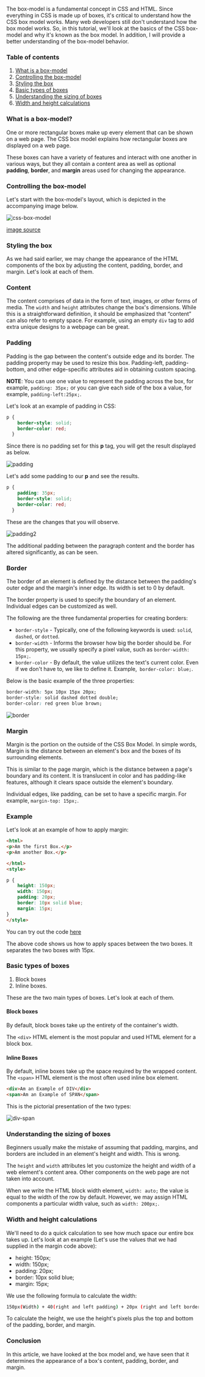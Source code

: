 The box-model is a fundamental concept in CSS and HTML. Since everything in CSS is made up of boxes, it's critical to understand how the CSS box model works. Many web developers still don't understand how the box model works. So, in this tutorial, we'll look at the basics of the CSS box-model and why it's known as the box model. In addition, I will provide a better understanding of the box-model behavior.

### Table of contents
1. [What is a box-model](#what-is-a-box-model)
2. [Controlling the box-model](#controlling-the-box-model)
3. [Styling the box](#styling-the-box)
4. [Basic types of boxes](#basic-types-of-boxes)
5. [Understanding the sizing of boxes](#understanding-the-sizing-of-boxes)
6. [Width and height calculations](#width-and-height-calculations)

### What is a box-model?
One or more rectangular boxes make up every element that can be shown on a web page. The CSS box model explains how rectangular boxes are displayed on a web page.

These boxes can have a variety of features and interact with one another in various ways, but they all contain a content area as well as optional **padding**, **border**, and **margin** areas used for changing the appearance.

### Controlling the box-model
Let's start with the box-model's layout, which is depicted in the accompanying image below. 

![css-box-model](/engineering-education/understanding-css-box-model/css-box-model.png)

[image source](https://www.dummies.com/)

### Styling the box
As we had said earlier, we may change the appearance of the HTML components of the box by adjusting the content, padding, border, and margin. Let's look at each of them.

### Content
The content comprises of data in the form of text, images, or other forms of media. The `width` and `height` attributes change the box's dimensions. While this is a straightforward definition, it should be emphasized that “content” can also refer to empty space.
For example, using an empty `div` tag to add extra unique designs to a webpage can be great.

### Padding
Padding is the gap between the content's outside edge and its border. The padding property may be used to resize this box. Padding-left, padding-bottom, and other edge-specific attributes aid in obtaining custom spacing. 

**NOTE**: You can use one value to represent the padding across the box, for example, `padding: 35px;` or you can give each side of the box a value, for example, `padding-left:25px;`.

Let's look at an example of padding in CSS:

```css
p {
    border-style: solid;
    border-color: red;
  }
```
Since there is no padding set for this **p** tag, you will get the result displayed as below.

![padding](/engineering-education/understanding-css-box-model/padding.png)

Let's add some padding to our **p** and see the results.
```css
p {
    padding: 35px;
    border-style: solid;
    border-color: red;
  }
```
These are the changes that you will observe.

![padding2](/engineering-education/understanding-css-box-model/padding2.png)

The additional padding between the paragraph content and the border has altered significantly, as can be seen.

### Border
The border of an element is defined by the distance between the padding's outer edge and the margin's inner edge. Its width is set to 0 by default.

The border property is used to specify the boundary of an element. Individual edges can be customized as well. 

The following are the three fundamental properties for creating borders:
- `border-style` - Typically, one of the following keywords is used: `solid`, `dashed`, or `dotted`.
- `border-width` - Informs the browser how big the border should be. For this property, we usually specify a pixel value, such as `border-width: 15px;`.
- `border-color` - By default, the value utilizes the text's current color. Even if we don't have to, we like to define it. Example,` border-color: blue;`.

Below is the basic example of the three properties:

```css
border-width: 5px 10px 15px 20px; 
border-style: solid dashed dotted double; 
border-color: red green blue brown;
```
![border](/engineering-education/understanding-css-box-model/border.png)

### Margin
Margin is the portion on the outside of the CSS Box Model. In simple words, Margin is the distance between an element's box and the boxes of its surrounding elements.

This is similar to the page margin, which is the distance between a page's boundary and its content. It is translucent in color and has padding-like features, although it clears space outside the element's boundary.

Individual edges, like padding, can be set to have a specific margin. For example, `margin-top: 15px;`.

### Example
Let's look at an example of how to apply margin:

```html
<html>
<p>Am the first Box.</p>
<p>Am another Box.</p>

</html>
<style>

p {
    height: 150px;
    width: 150px;
    padding: 20px;
    border: 10px solid blue;
    margin: 15px;
}
</style>
```
You can try out the code [here](https://replit.com/)

The above code shows us how to apply spaces between the two boxes. It separates the two boxes with 15px.

### Basic types of boxes
1. Block boxes
2. Inline boxes.

These are the two main types of boxes. Let's look at each of them.

#### Block boxes
By default, block boxes take up the entirety of the container's width.

The `<div>` HTML element is the most popular and used HTML element for a block box.

#### Inline Boxes
By default, inline boxes take up the space required by the wrapped content. The `<span>` HTML element is the most often used inline box element.

```html
<div>Am an Example of DIV</div>
<span>Am an Example of SPAN</span>
```

This is the pictorial presentation of the two types:

![div-span](/engineering-education/understanding-css-box-model/div-span.png)

### Understanding the sizing of boxes
Beginners usually make the mistake of assuming that padding, margins, and borders are included in an element's height and width. This is wrong.

The `height` and `width` attributes let you customize the height and width of a web element's content area. Other components on the web page are not taken into account.

When we write the HTML block width element, `width: auto;` the value is equal to the width of the row by default. However, we may assign HTML components a particular width value, such as `width: 200px;`.

### Width and height calculations
We'll need to do a quick calculation to see how much space our entire box takes up. Let's look at an example (Let's use the values that we had supplied in the margin code above):
- height: 150px;
- width: 150px;
- padding: 20px;
- border: 10px solid blue;
- margin: 15px;
 
We use the following formula to calculate the width:
```bash
150px(Width) + 40(right and left padding) + 20px (right and left border) + 30px (right and left margin) = 240
```
To calculate the height, we use the height's pixels plus the top and bottom of the padding, border, and margin.

### Conclusion
In this article, we have looked at the box model and, we have seen that it determines the appearance of a box's content, padding, border, and margin.
